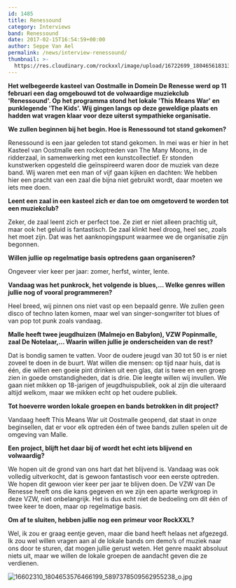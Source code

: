 ```yaml
---
id: 1485
title: Renessound
category: Interviews
band: Renessound
date: 2017-02-15T16:54:59+00:00
author: Seppe Van Ael
permalink: /news/interview-renessound/
thumbnail: >-
  https://res.cloudinary.com/rockxxl/image/upload/16722699_1804656183132605_1239817637314734987_o.jpg
---
```

**Het welbegeerde kasteel van Oostmalle in Domein De Renesse werd op 11 februari een dag omgebouwd tot de volwaardige muziekclub 'Renessound'. Op het programma stond het lokale 'This Means War' en punklegende 'The Kids'. Wij gingen langs op deze geweldige plaats en hadden wat vragen klaar voor deze uiterst sympathieke organisatie.**

**We zullen beginnen bij het begin. Hoe is Renessound tot stand gekomen?**

Renessound is een jaar geleden tot stand gekomen. In mei was er hier in het Kasteel van Oostmalle een rockoptreden van The Many Moons, in de ridderzaal, in samenwerking met een kunstcollectief. Er stonden kunstwerken opgesteld die geïnspireerd waren door de muziek van deze band. Wij waren met een man of vijf gaan kijken en dachten: We hebben hier een pracht van een zaal die bijna niet gebruikt wordt, daar moeten we iets mee doen.

**Leent een zaal in een kasteel zich er dan toe om omgetoverd te worden tot een muziekclub?**

Zeker, de zaal leent zich er perfect toe. Ze ziet er niet alleen prachtig uit, maar ook het geluid is fantastisch. De zaal klinkt heel droog, heel sec, zoals het moet zijn. Dat was het aanknopingspunt waarmee we de organisatie zijn begonnen.

**Willen jullie op regelmatige basis optredens gaan organiseren?**

Ongeveer vier keer per jaar: zomer, herfst, winter, lente.

**Vandaag was het punkrock, het volgende is blues,… Welke genres willen jullie nog of vooral programmeren?**

Heel breed, wij pinnen ons niet vast op een bepaald genre. We zullen geen disco of techno laten komen, maar wel van singer-songwriter tot blues of van pop tot punk zoals vandaag.

**Malle heeft twee jeugdhuizen (Malmejo en Babylon), VZW Popinmalle, zaal De Notelaar,… Waarin willen jullie je onderscheiden van de rest?**

Dat is bondig samen te vatten. Voor de oudere jeugd van 30 tot 50 is er niet zoveel te doen in de buurt. Wat willen die mensen: op tijd naar huis, dat is één, die willen een goeie pint drinken uit een glas, dat is twee en een groep zien in goede omstandigheden, dat is drie. Die leegte willen wij invullen. We gaan niet mikken op 18-jarigen of jeugdhuispubliek, ook al zijn die uiteraard altijd welkom, maar we mikken echt op het oudere publiek.

**Tot hoeverre worden lokale groepen en bands betrokken in dit project?**

Vandaag heeft This Means War uit Oostmalle geopend, dat staat in onze beginsellen, dat er voor elk optreden één of twee bands zullen spelen uit de omgeving van Malle.

**Een project, blijft het daar bij of wordt het echt iets blijvend en volwaardig?**

We hopen uit de grond van ons hart dat het blijvend is. Vandaag was ook volledig uitverkocht, dat is gewoon fantastisch voor een eerste optreden. We hopen dit gewoon vier keer per jaar te blijven doen. De VZW van De Renesse heeft ons die kans gegeven en we zijn een aparte werkgroep in deze VZW, niet onbelangrijk. Het is dus echt niet de bedoeling om dit één of twee keer te doen, maar op regelmatige basis.

**Om af te sluiten, hebben jullie nog een primeur voor RockXXL?**

Wel, ik zou er graag eentje geven, maar die band heeft helaas net afgezegd. Ik zou wel willen vragen aan al de lokale bands om demo’s of muziek naar ons door te sturen, dat mogen jullie gerust weten. Het genre maakt absoluut niets uit, maar we willen de lokale groepen de aandacht geven die ze verdienen.

![16602310_1804653576466199_5897378509562955238_o.jpg](https://res.cloudinary.com/rockxxl/image/upload/16602310_1804653576466199_5897378509562955238_o.jpg)